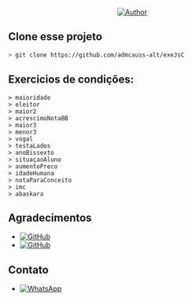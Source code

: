 <p align="center">
<a href="https://github.com/admcauss-alt"><img title="Author" src="https://img.shields.io/badge/Author-CAUSS-red.svg?style=for-the-badge&logo=github"></a>
</p>

## Clone esse projeto

```bash
> git clone https://github.com/admcauss-alt/exeJsC
```

## Exercicios de condições:
```
> maioridade 
> eleitor 
> maior2 
> acrescimoNotaBB
> maior3
> menor3
> vogal
> testaLados
> anoBissexto
> situaçaoAluno
> aumentoPreco
> idadeHumana
> notaParaConceito
> imc
> abaskara
```
## Agradecimentos
* <a href="https://github.com/ldmfabio"><img alt="GitHub" src="https://img.shields.io/badge/adiwajshing/Baileys%20-%23121011.svg?&style=for-the-badge&logo=github&logoColor=white"/></a>
*  <a href="https://github.com/MhankBarBar"><img alt="GitHub" src="https://img.shields.io/badge/MhankBarBar%20-%23121011.svg?&style=for-the-badge&logo=github&logoColor=white"/></a>
## Contato
* <a href="https://wa.me//554792091566"><img alt="WhatsApp" src="https://img.shields.io/badge/WhatsApp%20Group-25D366?style=for-the-badge&logo=whatsapp&logoColor=white"/></a>
